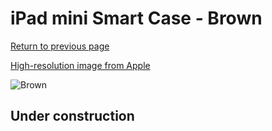 # iPad mini Smart Case - Brown

[Return to previous page](/ipad_mini)

[High-resolution image from Apple](https://store.storeimages.cdn-apple.com/8756/as-images.apple.com/is/ME706?wid=4500&hei=4500&fmt=png)

<div style="width: 512px"><img src="/almost_uncompressed/ME706.webp" alt="Brown"></div>

## Under construction
